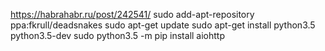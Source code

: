 https://habrahabr.ru/post/242541/
sudo add-apt-repository ppa:fkrull/deadsnakes
sudo apt-get update
sudo apt-get install python3.5 python3.5-dev
sudo python3.5 -m pip install aiohttp
